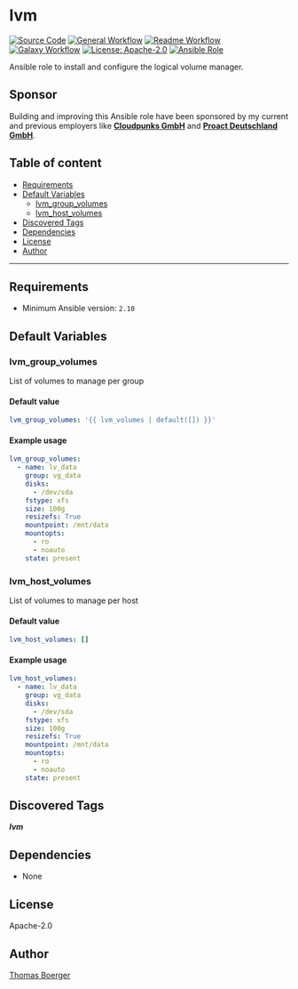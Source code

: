 # lvm

[![Source Code](https://img.shields.io/badge/github-source%20code-blue?logo=github&amp;logoColor=white)](https://github.com/rolehippie/lvm)
[![General Workflow](https://github.com/rolehippie/lvm/actions/workflows/general.yml/badge.svg)](https://github.com/rolehippie/lvm/actions/workflows/general.yml)
[![Readme Workflow](https://github.com/rolehippie/lvm/actions/workflows/docs.yml/badge.svg)](https://github.com/rolehippie/lvm/actions/workflows/docs.yml)
[![Galaxy Workflow](https://github.com/rolehippie/lvm/actions/workflows/galaxy.yml/badge.svg)](https://github.com/rolehippie/lvm/actions/workflows/galaxy.yml)
[![License: Apache-2.0](https://img.shields.io/github/license/rolehippie/lvm)](https://github.com/rolehippie/lvm/blob/master/LICENSE)
[![Ansible Role](https://img.shields.io/badge/role-rolehippie.lvm-blue)](https://galaxy.ansible.com/rolehippie/lvm)

Ansible role to install and configure the logical volume manager.

## Sponsor

Building and improving this Ansible role have been sponsored by my current and previous employers like **[Cloudpunks GmbH](https://cloudpunks.de)** and **[Proact Deutschland GmbH](https://www.proact.eu)**.

## Table of content

- [Requirements](#requirements)
- [Default Variables](#default-variables)
  - [lvm_group_volumes](#lvm_group_volumes)
  - [lvm_host_volumes](#lvm_host_volumes)
- [Discovered Tags](#discovered-tags)
- [Dependencies](#dependencies)
- [License](#license)
- [Author](#author)

---

## Requirements

- Minimum Ansible version: `2.10`


## Default Variables

### lvm_group_volumes

List of volumes to manage per group

#### Default value

```YAML
lvm_group_volumes: '{{ lvm_volumes | default([]) }}'
```

#### Example usage

```YAML
lvm_group_volumes:
  - name: lv_data
    group: vg_data
    disks:
      - /dev/sda
    fstype: xfs
    size: 100g
    resizefs: True
    mountpoint: /mnt/data
    mountopts:
      - ro
      - noauto
    state: present
```

### lvm_host_volumes

List of volumes to manage per host

#### Default value

```YAML
lvm_host_volumes: []
```

#### Example usage

```YAML
lvm_host_volumes:
  - name: lv_data
    group: vg_data
    disks:
      - /dev/sda
    fstype: xfs
    size: 100g
    resizefs: True
    mountpoint: /mnt/data
    mountopts:
      - ro
      - noauto
    state: present
```

## Discovered Tags

**_lvm_**


## Dependencies

- None

## License

Apache-2.0

## Author

[Thomas Boerger](https://github.com/tboerger)
